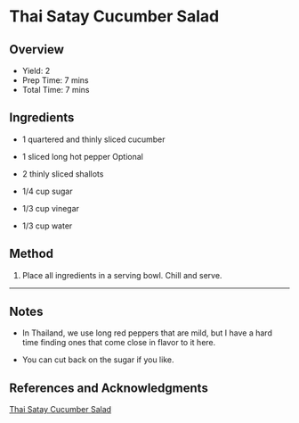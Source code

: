 # Thai Satay Cucumber Salad

## Overview

- Yield: 2
- Prep Time: 7 mins
- Total Time: 7 mins

## Ingredients

- 1 quartered and thinly sliced cucumber

- 1 sliced long hot pepper Optional

- 2 thinly sliced shallots

- 1/4 cup sugar

- 1/3 cup vinegar

- 1/3 cup water

## Method

1. Place all ingredients in a serving bowl. Chill and serve.
---


## Notes

- In Thailand, we use long red peppers that are mild, but I have a hard time finding ones that come close in flavor to it here.

- You can cut back on the sugar if you like.

## References and Acknowledgments

[Thai Satay Cucumber Salad](https://www.thaitable.com/thai/recipe/satay)
